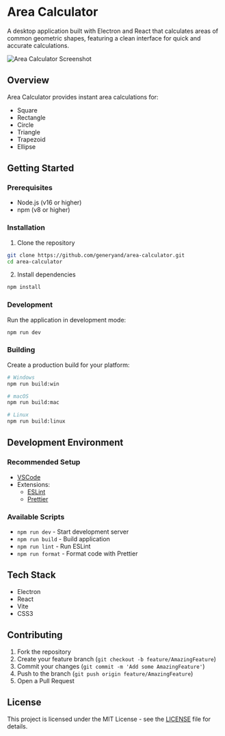 # Area Calculator

A desktop application built with Electron and React that calculates areas of common geometric shapes, featuring a clean interface for quick and accurate calculations.

![Area Calculator Screenshot](./resources/screenshot.png)

## Overview

Area Calculator provides instant area calculations for:
- Square
- Rectangle
- Circle
- Triangle
- Trapezoid
- Ellipse

## Getting Started

### Prerequisites
- Node.js (v16 or higher)
- npm (v8 or higher)

### Installation

1. Clone the repository
```bash
git clone https://github.com/generyand/area-calculator.git
cd area-calculator
```

2. Install dependencies
```bash
npm install
```

### Development
Run the application in development mode:
```bash
npm run dev
```

### Building
Create a production build for your platform:
```bash
# Windows
npm run build:win

# macOS
npm run build:mac

# Linux
npm run build:linux
```

## Development Environment

### Recommended Setup
- [VSCode](https://code.visualstudio.com/)
- Extensions:
  - [ESLint](https://marketplace.visualstudio.com/items?itemName=dbaeumer.vscode-eslint)
  - [Prettier](https://marketplace.visualstudio.com/items?itemName=esbenp.prettier-vscode)

### Available Scripts
- `npm run dev` - Start development server
- `npm run build` - Build application
- `npm run lint` - Run ESLint
- `npm run format` - Format code with Prettier

## Tech Stack
- Electron
- React
- Vite
- CSS3

## Contributing
1. Fork the repository
2. Create your feature branch (`git checkout -b feature/AmazingFeature`)
3. Commit your changes (`git commit -m 'Add some AmazingFeature'`)
4. Push to the branch (`git push origin feature/AmazingFeature`)
5. Open a Pull Request

## License
This project is licensed under the MIT License - see the [LICENSE](LICENSE) file for details.
